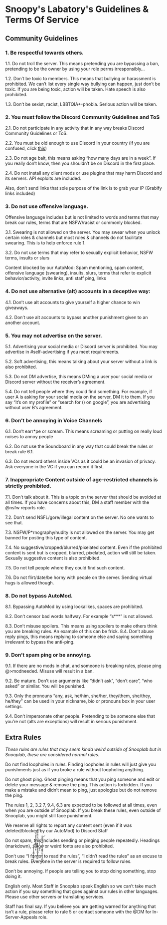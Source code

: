 # Snoopy's Labatory's Guidelines & Terms Of Service


## Community Guidelines

### 1. Be respectful towards others. 

1.1. Do not troll the server. This means pretending you are bypassing a ban, pretending to be the owner by using your role perms irresponsibly…

1.2. Don’t be toxic to members. This means that bullying or harassment is prohibited. We can’t list every single way bullying can happen, just don’t be toxic. If you are being toxic, action will be taken. Hate speech is also prohibited.

1.3. Don’t be sexist, racist, LBBTQIA+-phobia. Serious action will be taken.

### 2. You must follow the Discord Community Guidelines and ToS
2.1. Do not participate in any activity that in any way breaks Discord Community Guidelines or ToS. 

2.2. You must be old enough to use Discord in your country (if you are confused, click [this](https://support.discord.com/hc/en-us/articles/360040724612-Why-is-Discord-asking-for-my-birthday))

2.3. Do not age bait, this means asking “how many days are in a week”. If you really don’t know, then you shouldn’t be on Discord in the first place.


2.4. Do not install any client mods or use plugins that may harm Discord and its servers. API exploits are included.

Also, don’t send links that sole purpose of the link is to grab your IP (Grabify links included)

### 3. Do not use offensive language.
Offensive language includes but is not limited to words and terms that may break our rules, terms that are NSFW/racist or commonly blocked.

3.1. Swearing is not allowed on the server. You may swear when you unlock certain roles & channels but most roles & channels do not facilitate swearing. This is to help enforce rule 1. 

3.2. Do not use terms that may refer to sexually explicit behavior, NSFW terms, insults or slurs

Content blocked by our AutoMod:
Spam mentioning, spam content, offensive language (swearing), insults, slurs, terms that refer to explicit behavior/activity, invite links, anti staff ping, links
 
### 4. Do not use alternative (alt) accounts in a deceptive way:

4.1. Don’t use alt accounts to give yourself a higher chance to win giveaways.

4.2. Don’t use alt accounts to bypass another punishment given to an another account.

### 5. You may not advertise on the server.

5.1. Advertising your social media or Discord server is prohibited. You may advertise in #self-advertising if you meet requirements.

5.2. Soft advertising, this means talking about your server without a link is also prohibited.

5.3. Do not DM advertise, this means DMing a user your social media or Discord server without the receiver’s agreement.

5.4. Do not tell people where they could find something. For example, if user A is asking for your social media on the server, DM it to them. If you say “it’s on my profile” or “search for () on google”, you are advertising without user B’s agreement.

### 6. Don’t be annoying in Voice Channels
6.1. Don’t earr*pe or scream. This means screaming or putting on really loud noises to annoy people

6.2. Do not use the Soundboard in any way that could break the rules or break rule 6.1.

6.3. Do not record others inside VCs as it could be an invasion of privacy. Ask everyone in the VC if you can record it first.

### 7. Inappropriate Content outside of age-restricted channels is strictly prohibited.

7.1. Don’t talk about it. This is a topic on the server that should be avoided at all times. If you have concerns about this, DM a staff member with the @nsfw reports role.

7.2. Don’t send NSFL/gore/illegal content on the server. No one wants to see that.

7.3. NSFW/P*rnography/nudity is not allowed on the server. You may get banned for posting this type of content.

7.4. No suggestive/cropped/blurred/pixelated content. Even if the prohibited content is sent but is cropped, blurred, pixelated, action will still be taken. Sexually suggestive content is also prohibited.

7.5. Do not tell people where they could find such content.

7.6. Do not flirt/date/be horny with people on the server. Sending virtual hugs is allowed though.

### 8. Do not bypass AutoMod.
 
8.1. Bypassing AutoMod by using lookalikes, spaces are prohibited.

8.2. Don’t censor bad words halfway. For example “s***” is not allowed.

8.3. Don’t misuse spoilers. This means using spoilers to make others think you are breaking rules. An example of this can be frick.
8.4. Don’t abuse reply pings, this means replying to someone else and saying something irrelevant to bypass the anti-ping.

### 9. Don’t spam ping or be annoying.

9.1. If there are no mods in chat, and someone is breaking rules, please ping @>modneeded. Misuse will result in a ban.

9.2. Be mature. Don’t use arguments like “didn’t ask”, “don’t care”, “who asked” or similar. You will be punished.
 
9.3. Only the pronouns “any, ask, he/him, she/her, they/them, she/they, he/they” can be used in your nickname, bio or pronouns box in your user settings.

9.4. Don’t impersonate other people. Pretending to be someone else that you’re not (alts are exceptions) will result in serious punishment.



## Extra Rules
*These rules are rules that may seem kinda weird outside of Snooplab but in Snooplab, these are considered normal rules.*

Do not find loopholes in rules. Finding loopholes in rules will just give you punishments just as if you broke a rule without loopholing anything.

Do not ghost ping. Ghost pinging means that you ping someone and edit or delete your message & remove the ping. This action is forbidden. If you make a mistake and didn’t mean to ping, just apologize but do not remove the ping.

The rules 1, 2, 3.2 7, 9.4, 6.3 are expected to be followed at all times, even when you are outside of Snooplab. If you break these rules, even outside of Snooplab, you might still face punishment.

We reserve all rights to report any content sent (even if it was deleted/blocked by our AutoMod) to Discord Staff

Do not spam, this includes sending or pinging people repeatedly. Headings (markdown), z̷̡͎̦̥͕͇͎̙͍͙̠̟̫͙͘͝͝ͅả̵̛̘͙͐͊̈̎̓̊̽̃́̎̌̕̚̚ͅl̷̨̧̬͎̳̣̠̭̲̱̒͛̈́͗͐̈́́̐̅͑̋͝g̵̨̰̓̓ó̶̧͖͖͙̙̭͕͓̟̟̯̪̺̫̰̍͆̀̄̿́͆̕͝ or weird fonts are also prohibited.

Don’t use “I forgot to read the rules”, “I didn’t read the rules” as an excuse to break rules. Everyone in the server is required to follow rules.

Don’t be annoying. If people are telling you to stop doing something, stop doing it.

English only. Most Staff in Snooplab speak English so we can’t take much action if you say something that goes against our rules in other languages. Please use other servers or translating services.

Staff has final say. If you believe you are getting warned for anything that isn’t a rule, please refer to rule 5 or contact someone with the @DM for In-Server-Appeals role.

